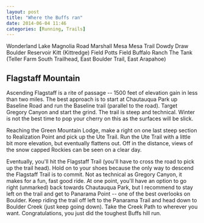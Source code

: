 ```yaml
---
layout: post
title: "Where the Buffs ran"
date: 2014-06-04 11:46
categories: [Running, Trails]
---
```


Wonderland Lake
Magnolia Road
Marshall Mesa
Mesa Trail
Dowdy Draw
Boulder Reservoir
Kitt (Kittredge) Field
Potts Field
Buffalo Ranch
The Tank (Teller Farm South Trailhead, East Boulder Trail, East Arapahoe)

## Flagstaff Mountain

Ascending Flagstaff is a rite of passage -- 1500 feet of elevation gain in less than two miles.
The best approach is to start at Chautauqua Park up Baseline Road and run the Baseline trail
(parallel to the road). Target Gregory Canyon and start the grind. The trail is steep and technical.
Winter is not the best time to pop your cherry on this as the surfaces will be slick.

Reaching the Green Mountain Lodge, make a right on one last steep section to Realization Point
and pick up the Ute Trail. Run the Ute Trail with a little bit more elevation, but eventually flattens out.
Off in the distance, views of the snow capped Rockies can be seen on a clear day.

Eventually, you'll hit the Flagstaff Trail (you'll have to cross the road to pick up the trail head).
Hold on to your shoes because the only way to descend the Flagstaff Trail is to commit. Not as technical
as Gregory Canyon, it makes for a fun, fast good ride. At one point, you'll have an option to go right (unmarked)
back towards Chautauqua Park, but I recommend to stay left on the trail and get to Panarama Point -- one
of the best overlooks on Boulder. Keep riding the trail off left to the Panarama Trail and head down to
Boulder Creek (just keep going down). Take the Creek Path to wherever you want. Congratulations, you just
did the toughest Buffs hill run.
